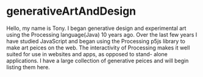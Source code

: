 # generativeArtAndDesign
Hello, my name is Tony. I began generative design and experimental art using the Processing language(Java) 10 years ago. Over the last few years I have studied JavaScript 
and began using the Processing p5js library to make art peices on the web. The interactivity of Processing makes it well suited for use in websites and apps, as opposed to stand-
alone applications. 
I have a large collection of generative peices and will begin listing them here.

